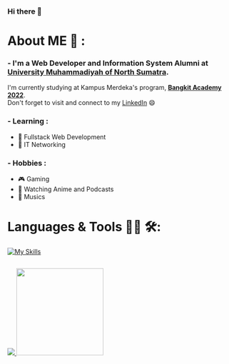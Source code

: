 ### Hi there 👋


# About ME 💬 :

### - I'm a Web Developer and Information System Alumni at [University Muhammadiyah of North Sumatra](https://umsu.ac.id).

I'm currently studying at Kampus Merdeka's program, **[Bangkit Academy 2022](https://grow.google/intl/id_id/bangkit/)**.\
Don't forget to visit and connect to my [LinkedIn](https://www.linkedin.com/in/muhammad-arizki/) 😄

### - Learning :
- 🚀 Fullstack Web Development
- 🚀 IT Networking

### - Hobbies : 
- 🎮 Gaming
- 🤖 Watching Anime and Podcasts
- 🎸 Musics

# Languages & Tools 👨‍💻 🛠:

<p align="center">
  
[![My Skills](https://skillicons.dev/icons?i=linux,ts,nodejs,react,nextjs,nest,express,php,laravel,gcp,docker,mongodb,postgres)](https://skillicons.dev)

##

<p align="left">
<a href="https://github.com/efektenang">
  <picture>
    <source
      srcset="https://github-readme-stats.vercel.app/api?username=efektenang&show_icons=true&theme=dark"
      media="(prefers-color-scheme: dark)"
    />
    <source
      srcset="https://github-readme-stats.vercel.app/api?username=efektenang&show_icons=true"
      media="(prefers-color-scheme: light), (prefers-color-scheme: no-preference)"
    />
    <img src="https://github-readme-stats.vercel.app/api?username=efektenang&show_icons=true" />
  </picture>
  <img height="195em" src="https://github-readme-stats-eight-theta.vercel.app/api/top-langs/?username=efektenang&layout=compact&langs_count=8&theme=algolia"/>
</a>
</p>


<!--
**efektenang/efektenang** is a ✨ _special_ ✨ repository because its `README.md` (this file) appears on your GitHub profile.

Here are some ideas to get you started:

- 🔭 I’m currently working on ...
- 🌱 I’m currently learning ...
- 👯 I’m looking to collaborate on ...
- 🤔 I’m looking for help with ...
- 💬 Ask me about ...
- 📫 How to reach me: ...
- 😄 Pronouns: ...
- ⚡ Fun fact: ...
-->
